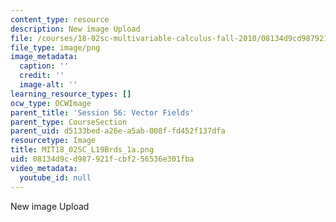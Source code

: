 ```yaml
---
content_type: resource
description: New image Upload
file: /courses/18-02sc-multivariable-calculus-fall-2010/08134d9cd987921fcbf256536e301fba_MIT18_02SC_L19Brds_1a.png
file_type: image/png
image_metadata:
  caption: ''
  credit: ''
  image-alt: ''
learning_resource_types: []
ocw_type: OCWImage
parent_title: 'Session 56: Vector Fields'
parent_type: CourseSection
parent_uid: d5133bed-a26e-a5ab-008f-fd452f137dfa
resourcetype: Image
title: MIT18_02SC_L19Brds_1a.png
uid: 08134d9c-d987-921f-cbf2-56536e301fba
video_metadata:
  youtube_id: null
---
```

New image Upload

